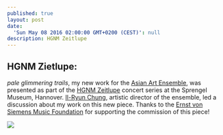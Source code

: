 ```yaml
---
published: true
layout: post
date:
  'Sun May 08 2016 02:00:00 GMT+0200 (CEST)': null
description: HGNM Zeitlupe
---
```

## HGNM Zietlupe:

_pale glimmering trails_, my new work for the [Asian Art Ensemble](http://www.asianart-ensemble.com/german/Startseite.html), was presented as part of the [HGNM Zeitlupe](https://www.facebook.com/events/1717527895127803/) concert series at the Sprengel Museum, Hannover.  [Il-Ryun Chung](http://www.ilryunchung.com/de/Anfang.html), artistic director of the ensemble, led a discussion about my work on this new piece.  Thanks to the [Ernst von Siemens Music Foundation](http://www.evs-musikstiftung.ch/en/index.html) for supporting the commission of this piece!

![](https://app.box.com/representation/file_version_102358638321/image_2048_jpg/1.jpg)
